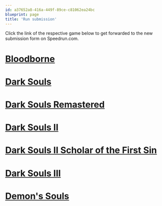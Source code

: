 ```yaml
---
id: a37652a8-416a-449f-89ce-c81062ea24bc
blueprint: page
title: 'Run submission'
---
```

Click the link of the respective game below to get forwarded to the new submission form on Speedrun.com.

# [**Bloodborne**](//speedrun.com/bloodborne/editrun)

# [**Dark Souls**](//speedrun.com/darksouls/editrun)

# [**Dark Souls Remastered**](//speedrun.com/darksoulsremastered/editrun)

# [**Dark Souls II**](//speedrun.com/darksouls2/editrun)

# [**Dark Souls II Scholar of the First Sin**](//speedrun.com/darksouls2sotfs/editrun)

# [**Dark Souls III**](//speedrun.com/darksouls3/editrun)

# [**Demon's Souls**](//speedrun.com/demonssouls/editrun)
